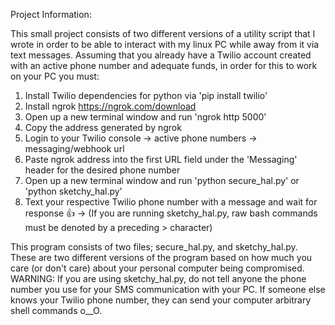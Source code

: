 Project Information:

This small project consists of two different versions of a utility script that I wrote in order to be able to interact with my linux PC while away from it via text messages. Assuming that you already have a Twilio account created with an active phone number and adequate funds, in order for this to work on your PC you must:

1. Install Twilio dependencies for python via 'pip install twilio'
2. Install ngrok https://ngrok.com/download
3. Open up a new terminal window and run 'ngrok http 5000'
4. Copy the address generated by ngrok
5. Login to your Twilio console -> active phone numbers -> messaging/webhook url
6. Paste ngrok address into the first URL field under the 'Messaging' header for the desired phone number
7. Open up a new terminal window and run 'python secure_hal.py' or 'python sketchy_hal.py'
8. Text your respective Twilio phone number with a message and wait for response 👍 
-> (If you are running sketchy_hal.py, raw bash commands must be denoted by a preceding > character)

This program consists of two files; secure_hal.py, and sketchy_hal.py. These are two different versions of the program based on how much you care (or don't care) about your personal computer being compromised. WARNING: If you are using sketchy_hal.py, do not tell anyone the phone number you use for your SMS communication with your PC. If someone else knows your Twilio phone number, they can send your computer arbitrary shell commands o__O.
